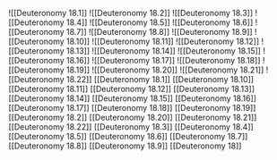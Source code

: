 ![[Deuteronomy 18.1]]
![[Deuteronomy 18.2]]
![[Deuteronomy 18.3]]
![[Deuteronomy 18.4]]
![[Deuteronomy 18.5]]
![[Deuteronomy 18.6]]
![[Deuteronomy 18.7]]
![[Deuteronomy 18.8]]
![[Deuteronomy 18.9]]
![[Deuteronomy 18.10]]
![[Deuteronomy 18.11]]
![[Deuteronomy 18.12]]
![[Deuteronomy 18.13]]
![[Deuteronomy 18.14]]
![[Deuteronomy 18.15]]
![[Deuteronomy 18.16]]
![[Deuteronomy 18.17]]
![[Deuteronomy 18.18]]
![[Deuteronomy 18.19]]
![[Deuteronomy 18.20]]
![[Deuteronomy 18.21]]
![[Deuteronomy 18.22]]
[[Deuteronomy 18.1]]
[[Deuteronomy 18.10]]
[[Deuteronomy 18.11]]
[[Deuteronomy 18.12]]
[[Deuteronomy 18.13]]
[[Deuteronomy 18.14]]
[[Deuteronomy 18.15]]
[[Deuteronomy 18.16]]
[[Deuteronomy 18.17]]
[[Deuteronomy 18.18]]
[[Deuteronomy 18.19]]
[[Deuteronomy 18.2]]
[[Deuteronomy 18.20]]
[[Deuteronomy 18.21]]
[[Deuteronomy 18.22]]
[[Deuteronomy 18.3]]
[[Deuteronomy 18.4]]
[[Deuteronomy 18.5]]
[[Deuteronomy 18.6]]
[[Deuteronomy 18.7]]
[[Deuteronomy 18.8]]
[[Deuteronomy 18.9]]
[[Deuteronomy 18]]
